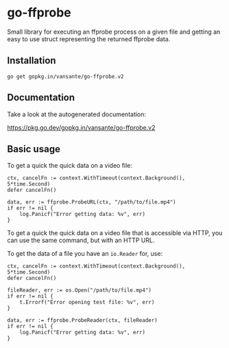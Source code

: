 # go-ffprobe

Small library for executing an ffprobe process on a given file and getting an easy to use struct
representing the returned ffprobe data.

## Installation

```
go get gopkg.in/vansante/go-ffprobe.v2
```

## Documentation

Take a look at the autogenerated documentation:

https://pkg.go.dev/gopkg.in/vansante/go-ffprobe.v2

## Basic usage

To get a quick the quick data on a video file:

```golang
ctx, cancelFn := context.WithTimeout(context.Background(), 5*time.Second)
defer cancelFn()

data, err := ffprobe.ProbeURL(ctx, "/path/to/file.mp4")
if err != nil {
    log.Panicf("Error getting data: %v", err)
}
```

To get a quick the quick data on a video file that is accessible via HTTP, you can use the same
command, but with an HTTP URL.

To get the data of a file you have an `io.Reader` for, use:

```golang
ctx, cancelFn := context.WithTimeout(context.Background(), 5*time.Second)
defer cancelFn()

fileReader, err := os.Open("/path/to/file.mp4")
if err != nil {
    t.Errorf("Error opening test file: %v", err)
}

data, err := ffprobe.ProbeReader(ctx, fileReader)
if err != nil {
    log.Panicf("Error getting data: %v", err)
}
```